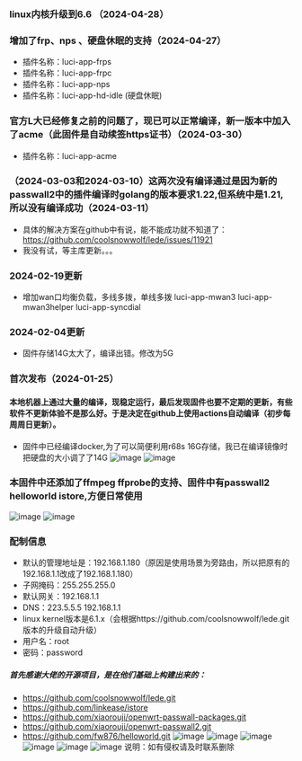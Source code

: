### linux内核升级到6.6 （2024-04-28）
### 增加了frp、nps 、硬盘休眠的支持（2024-04-27）
- 插件名称：luci-app-frps
- 插件名称：luci-app-frpc
- 插件名称：luci-app-nps
- 插件名称：luci-app-hd-idle (硬盘休眠)
### 官方L大已经修复之前的问题了，现已可以正常编译，新一版本中加入了acme（此固件是自动续签https证书）（2024-03-30）
- 插件名称：luci-app-acme
### （2024-03-03和2024-03-10）这两次没有编译通过是因为新的passwall2中的插件编译时golang的版本要求1.22,但系统中是1.21,所以没有编译成功（2024-03-11）
- 具体的解决方案在github中有说，能不能成功就不知道了：https://github.com/coolsnowwolf/lede/issues/11921
- 我没有试，等主库更新。。。
### 2024-02-19更新
- 增加wan口均衡负载，多线多拨，单线多拨  luci-app-mwan3 luci-app-mwan3helper luci-app-syncdial
### 2024-02-04更新
- 固件存储14G太大了，编译出错。修改为5G
### 首次发布（2024-01-25）
#### 本地机器上通过大量的编译，现稳定运行，最后发现固件也要不定期的更新，有些软件不更新体验不是那么好。于是决定在github上使用actions自动编译（初步每周周日更新）。
- 固件中已经编译docker,为了可以简便利用r68s 16G存储，我已在编译镜像时把硬盘的大小调了了14G
![image](https://github.com/findnr/r68s/assets/3909023/6e9c0d6d-8ad8-49ed-b1d2-59c807519a24)
![image](https://github.com/findnr/r68s/assets/3909023/cf2883bb-d047-40f1-91c5-d6f8e2446d6b)
### 本固件中还添加了ffmpeg ffprobe的支持、固件中有passwall2 helloworld istore,方便日常使用
![image](https://github.com/findnr/r68s/assets/3909023/0af5ecf4-8c21-401d-99de-c6453fa4454d)
![image](https://github.com/findnr/r68s/assets/3909023/949806b5-5a3e-46ff-9b1a-8ce69b7ff40d)
### 配制信息
- 默认的管理地址是：192.168.1.180（原因是使用场景为旁路由，所以把原有的192.168.1.1改成了192.168.1.180）
- 子网掩码：255.255.255.0
- 默认网关：192.168.1.1
- DNS：223.5.5.5 192.168.1.1
- linux kernel版本是6.1.x（会根据https://github.com/coolsnowwolf/lede.git版本的升级自动升级）
- 用户名：root
- 密码：password

##### 首先感谢大佬的开源项目，是在他们基础上构建出来的：
- https://github.com/coolsnowwolf/lede.git
- https://github.com/linkease/istore
- https://github.com/xiaorouji/openwrt-passwall-packages.git
- https://github.com/xiaorouji/openwrt-passwall2.git
- https://github.com/fw876/helloworld.git
![image](https://github.com/findnr/r68s/assets/3909023/b1363c8b-79d9-4123-a00f-90f8eb23d97f)
![image](https://github.com/findnr/r68s/assets/3909023/2cc58e49-3869-4274-8276-4067dd27b0aa)
![image](https://github.com/findnr/r68s/assets/3909023/17b54e4c-94a3-43d4-9c6b-ca198a50a44e)
![image](https://github.com/findnr/r68s/assets/3909023/a29ea381-a2f0-41b8-8195-e6891284bb7d)
![image](https://github.com/findnr/r68s/assets/3909023/cf465aa0-14ab-4d8b-8117-c175c9c87ca8)
![image](https://github.com/findnr/r68s/assets/3909023/c8fe8508-d682-4fca-8c0f-3b2877044924)
说明：如有侵权请及时联系删除
